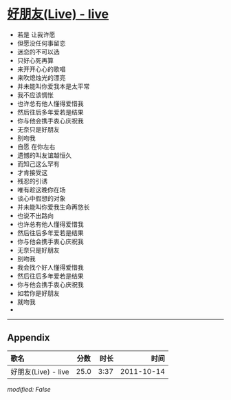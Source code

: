 # [好朋友(Live) - live](https://music.163.com/song?id=64183)

* 若是 让我许愿
* 但愿没任何事留恋
* 迷恋的不可以选
* 只好心死再算
* 来开开心心的歌唱
* 来吹熄烛光的漂亮
* 并未能叫你爱我本是太平常
* 我不应该惆怅
* 也许总有他人懂得爱惜我
* 然后往后多年爱若是结果
* 你与他会携手衷心庆祝我
* 无奈只是好朋友
* 别吻我
* 自愿 在你左右
* 遗憾的叫友谊越恒久
* 而知己这么罕有
* 才肯接受这
* 残忍的引诱
* 唯有趁这晚你在场
* 谈心中假想的对象
* 并未能叫你爱我生命再悠长
* 也说不出路向
* 也许总有他人懂得爱惜我
* 然后往后多年爱若是结果
* 你与他会携手衷心庆祝我
* 无奈只是好朋友
* 别吻我
* 我会找个好人懂得爱惜我
* 然后往后多年爱若是结果
* 你与他会携手衷心庆祝我
* 如若你是好朋友
* 就吻我
* 


---

## Appendix

|歌名|分数|时长|时间|
|:---|:---:|---:|---:|
|好朋友(Live) - live|25.0|3:37|2011-10-14

*modified: False*